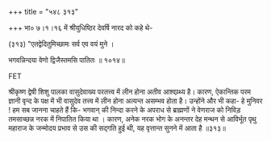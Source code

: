 +++
title = "५४८ ३१३"

+++
भा० ७।१।१६ में श्रीयुधिष्ठिर देवर्षि नारद को कहे थे- 

(३१३) "एतद्वेदितुमिच्छामः सर्व एव वयं मुने । 

भगवन्निन्दया वेणो द्विजैस्तमसि पातितः ॥ १०१४॥ 

FET 

श्रीकृष्ण द्वेषी शिशु पालका वासुदेवाख्य परतत्त्व में लीन होना अतीव आश्वय्र्थ्य है। कारण, ऐकान्तिक परम ज्ञानी वृन्द के पक्ष में भी वासुदेव तत्त्व में लीन होना अत्यन्त असम्भव होता है। उन्होंने और भी कहा- हे मुनिवर ! हम सब जानना चाहते हैं कि- भगवान् की निन्दा करने के अपराध से ब्राह्मणों ने वेणराज को निविड़ तमसाच्छन्न नरक में निपातित किया था । कारण, अनेक नरक भोग के अनन्तर देह मन्थन से आविर्भूत पृथु महाराज के जन्मोदय प्रभाव से उस की सद्गति हुई थी, यह वृत्तान्त सुनने में आता है ॥३१३॥ 
